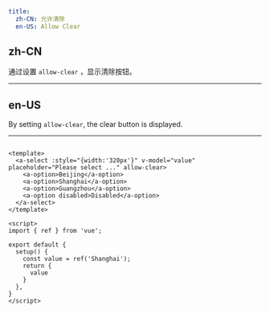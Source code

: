 ```yaml
title:
  zh-CN: 允许清除
  en-US: Allow Clear
```

## zh-CN

通过设置 `allow-clear` ，显示清除按钮。

---

## en-US

By setting `allow-clear`, the clear button is displayed.

---

```vue

<template>
  <a-select :style="{width:'320px'}" v-model="value" placeholder="Please select ..." allow-clear>
    <a-option>Beijing</a-option>
    <a-option>Shanghai</a-option>
    <a-option>Guangzhou</a-option>
    <a-option disabled>Disabled</a-option>
  </a-select>
</template>

<script>
import { ref } from 'vue';

export default {
  setup() {
    const value = ref('Shanghai');
    return {
      value
    }
  },
}
</script>
```
